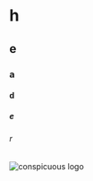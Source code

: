 # h
## e
### a
#### d
##### e
###### r

![conspicuous logo](https://avatars.githubusercontent.com/u/120684401?s=64&v=4)
